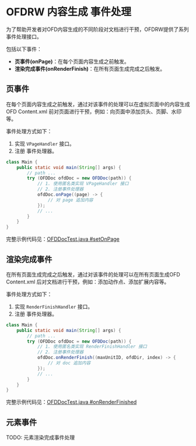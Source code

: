 # OFDRW 内容生成 事件处理

为了帮助开发者对OFD内容生成的不同阶段对文档进行干预，OFDRW提供了系列事件处理接口。

包括以下事件：

- **页事件(onPage)**：在每个页面内容生成之前触发。
- **渲染完成事件(onRenderFinish)**：在所有页面生成完成之后触发。

## 页事件

在每个页面内容生成之前触发，通过对该事件的处理可以在虚拟页面中的内容生成OFD Content.xml 前对页面进行干预，例如：向页面中添加页头、页脚、水印等。

事件处理方式如下：

1. 实现 `VPageHandler` 接口。
2. 注册 事件处理器。

```java
class Main {
    public static void main(String[] args) {
        // path ...
        try (OFDDoc ofdDoc = new OFDDoc(path)) {
            // 1. 使用匿名类实现 VPageHandler 接口
            // 2. 注册事件处理器
            ofdDoc.onPage((page) -> {
                // 对 page 追加内容
            });
            // ...
        }
    }
}
```

完整示例代码见：[OFDDocTest.java #setOnPage](../../src/test/java/org/ofdrw/layout/OFDDocTest.java)

## 渲染完成事件

在所有页面生成完成之后触发，通过对该事件的处理可以在所有页面生成OFD Content.xml 后对文档进行干预，例如：添加动作点、添加扩展内容等。

事件处理方式如下：

1. 实现 `RenderFinishHandler` 接口。
2. 注册 事件处理器。

```java
class Main {
    public static void main(String[] args) {
        // path ...
        try (OFDDoc ofdDoc = new OFDDoc(path)) {
            // 1. 使用匿名类实现 RenderFinishHandler 接口
            // 2. 注册事件处理器
            ofdDoc.onRenderFinish((maxUnitID, ofdDir, index) -> {
                // 对 doc 追加内容
            });
            // ...
        }
    }
}
```

完整示例代码见：[OFDDocTest.java #onRenderFinished](../../src/test/java/org/ofdrw/layout/OFDDocTest.java)


## 元素事件

TODO: 元素渲染完成事件处理
